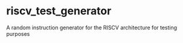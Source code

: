 # riscv_test_generator
A random instruction generator for the RISCV architecture for testing purposes
